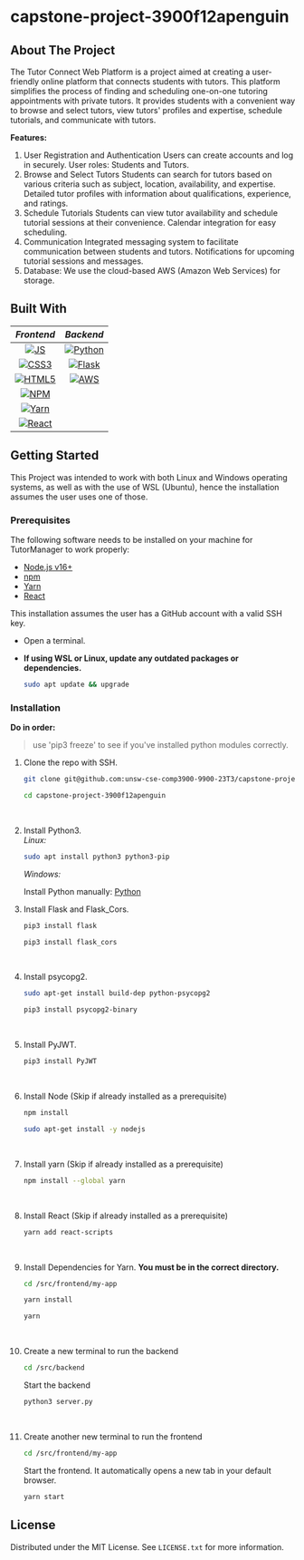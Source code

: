 # capstone-project-3900f12apenguin

<!-- ABOUT THE PROJECT -->
## About The Project
The Tutor Connect Web Platform is a project aimed at creating a user-friendly online platform that connects students with tutors. This platform simplifies the process of finding and scheduling one-on-one tutoring appointments with private tutors. It provides students with a convenient way to browse and select tutors, view tutors' profiles and expertise, schedule tutorials, and communicate with tutors.

**Features:**
1. User Registration and Authentication
Users can create accounts and log in securely.
User roles: Students and Tutors.
2. Browse and Select Tutors
Students can search for tutors based on various criteria such as subject, location, availability, and expertise.
Detailed tutor profiles with information about qualifications, experience, and ratings.
3. Schedule Tutorials
Students can view tutor availability and schedule tutorial sessions at their convenience.
Calendar integration for easy scheduling.
4. Communication
Integrated messaging system to facilitate communication between students and tutors.
Notifications for upcoming tutorial sessions and messages.
5. Database: We use the cloud-based AWS (Amazon Web Services) for storage.


## Built With

<div align="center">
   
| *Frontend* | *Backend* |
|:----------:|:---------:|
|[![JS][JS]][JS-url]|[![Python][Python3]][Python3-url]|
|[![CSS3][CSS3]][CSS3-url]|[![Flask][Flask]][Flask-url]|
|[![HTML5][HTML5]][HTML5-url]|[![AWS][AWS]][AWS-url]|
|[![NPM][NPM]][NPM-url]|         |
|[![Yarn][Yarn]][Yarn-url]|         |
|[![React][React.js]][React-url]|         |
</div>

<!-- GETTING STARTED -->
## Getting Started

This Project was intended to work with both Linux and Windows operating systems, as well as with the use of WSL (Ubuntu), hence the installation assumes the user uses one of those.

### Prerequisites
The following software needs to be installed on your machine for TutorManager to work properly:
* <a href="https://nodejs.org/en/">Node.js v16+</a>
* <a href="https://www.npmjs.com/">npm</a>
* <a href="https://classic.yarnpkg.com/en/docs/install#windows-stable">Yarn</a>
* <a href="https://react.dev/learn/installation">React</a>

This installation assumes the user has a GitHub account with a valid SSH key.

* Open a terminal.

* **If using WSL or Linux, update any outdated packages or dependencies.**
   ```sh
   sudo apt update && upgrade
   ```

### Installation
**Do in order:**
> use 'pip3 freeze' to see if you've installed python modules correctly.
1. Clone the repo with SSH.
   ```sh
   git clone git@github.com:unsw-cse-comp3900-9900-23T3/capstone-project-3900f12apenguin.git
   ```
   ```sh
   cd capstone-project-3900f12apenguin
   ```
   <br />
1. Install Python3. <br />
   _Linux:_ 
   ```sh
   sudo apt install python3 python3-pip
   ```
   _Windows:_ <br />

   Install Python manually: <a href="https://www.python.org/downloads/">Python</a>
   <br />
6. Install Flask and Flask_Cors.
   ```sh
   pip3 install flask
   ```
   ```sh
   pip3 install flask_cors
   ```
   <br />
7. Install psycopg2.
   ```sh
   sudo apt-get install build-dep python-psycopg2
   ```
   ```sh
   pip3 install psycopg2-binary
   ```
   <br />
8. Install PyJWT.
   ```sh
   pip3 install PyJWT
   ```
   <br />
2. Install Node (Skip if already installed as a prerequisite)
   ```sh
   npm install
   ```
   ```sh
   sudo apt-get install -y nodejs
   ```
   <br />
3. Install yarn (Skip if already installed as a prerequisite)
   ```sh
   npm install --global yarn
   ```
   <br />
4. Install React (Skip if already installed as a prerequisite)
   ```sh
   yarn add react-scripts
   ```
   <br />
5. Install Dependencies for Yarn.
   **You must be in the correct directory.**
   ```sh
   cd /src/frontend/my-app
   ```
   ```sh
   yarn install
   ```
   ```sh
   yarn
   ```
   <br />
4. Create a new terminal to run the backend
   ```sh
   cd /src/backend
   ```
    Start the backend
   ```sh
   python3 server.py
   ```
   <br />
5.  Create another new terminal to run the frontend
      ```sh
      cd /src/frontend/my-app
      ```
       Start the frontend. It automatically opens a new tab in your default browser.
      ```sh
      yarn start
      ```

<!-- LICENSE -->
## License

Distributed under the MIT License. See `LICENSE.txt` for more information.


<!-- MARKDOWN LINKS & IMAGES -->
<!-- https://www.markdownguide.org/basic-syntax/#reference-style-links -->
[license-shield]: https://img.shields.io/github/license/unsw-cse-comp3900-9900-23T3/capstone-project-3900f12apenguin.svg?style=for-the-badge
[license-url]: https://github.com/unsw-cse-comp3900-9900-23T3/capstone-project-3900f12apenguin/blob/master/LICENSE.txt
[linkedin-shield]: https://img.shields.io/badge/-LinkedIn-black.svg?style=for-the-badge&logo=linkedin&colorB=555
[linkedin-url]: https://linkedin.com/in/linkedin_username
[product-screenshot]: images/screenshot.png
[React.js]: https://img.shields.io/badge/React-20232A?style=for-the-badge&logo=react&logoColor=61DAFB
[React-url]: https://reactjs.org/
[AWS-url]: https://aws.amazon.com/
[AWS]: https://img.shields.io/badge/AWS-%23FF9900.svg?style=for-the-badge&logo=amazon-aws&logoColor=white
[Python3]: https://img.shields.io/badge/python-3670A0?style=for-the-badge&logo=python&logoColor=ffdd54
[Python3-url]: https://www.python.org/
[Flask]: https://img.shields.io/badge/flask-%23000.svg?style=for-the-badge&logo=flask&logoColor=white
[Flask-url]: https://flask.palletsprojects.com/en/3.0.x/
[NPM]: https://img.shields.io/badge/NPM-%23CB3837.svg?style=for-the-badge&logo=npm&logoColor=white
[NPM-url]: https://www.npmjs.com/
[Yarn-url]: https://classic.yarnpkg.com/lang/en/docs/
[Yarn]: https://img.shields.io/badge/yarn-%232C8EBB.svg?style=for-the-badge&logo=yarn&logoColor=white
[JS]: https://img.shields.io/badge/javascript-%23323330.svg?style=for-the-badge&logo=javascript&logoColor=%23F7DF1E
[JS-url]: https://www.javascript.com/
[CSS3]: https://img.shields.io/badge/css3-%231572B6.svg?style=for-the-badge&logo=css3&logoColor=white
[CSS3-url]: https://www.w3.org/TR/CSS/#css
[HTML5]: https://img.shields.io/badge/html5-%23E34F26.svg?style=for-the-badge&logo=html5&logoColor=white
[HTML5-url]: https://html.spec.whatwg.org/

